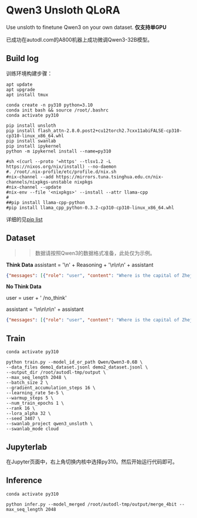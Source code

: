 # Qwen3 Unsloth QLoRA

Use unsloth to finetune Qwen3 on your own dataset. **仅支持单GPU**

已成功在autodl.com的A800机器上成功微调Qwen3-32B模型。

## Build log

训练环境构建步骤：

```shell
apt update
apt upgrade
apt install tmux

conda create -n py310 python=3.10
conda init bash && source /root/.bashrc
conda activate py310

pip install unsloth
pip install flash_attn-2.8.0.post2+cu12torch2.7cxx11abiFALSE-cp310-cp310-linux_x86_64.whl
pip install swanlab
pip install ipykernel
python -m ipykernel install --name=py310

#sh <(curl --proto '=https' --tlsv1.2 -L https://nixos.org/nix/install) --no-daemon
#. /root/.nix-profile/etc/profile.d/nix.sh
#nix-channel --add https://mirrors.tuna.tsinghua.edu.cn/nix-channels/nixpkgs-unstable nixpkgs
#nix-channel --update
#nix-env --file '<nixpkgs>' --install --attr llama-cpp
#
##pip install llama-cpp-python
#pip install llama_cpp_python-0.3.2-cp310-cp310-linux_x86_64.whl
```

详细的见[pip list](pip_list.md)

## Dataset

>> 数据请按照Qwen3的数据格式准备，此处仅为示例。

**Think Data**
assistant = '<think>\n' + Reasoning + '\n</think>\n\n' + assistant
```json lines
{"messages": [{"role": "user", "content": "Where is the capital of Zhejiang?"}, {"role": "assistant", "content": "<think>\nxxx\n</think>\n\nThe capital of Zhejiang is Hangzhou."}]}
```

**No Think Data**

user = user + ' /no_think'

assistant = '<think>\n\n</think>\n\n' + assistant
```json lines
{"messages": [{"role": "user", "content": "Where is the capital of Zhejiang? /no_think"}, {"role": "assistant", "content": "<think>\n\n</think>\n\nThe capital of Zhejiang is Hangzhou."}]}
```

## Train

```shell
conda activate py310

python train.py --model_id_or_path Qwen/Qwen3-0.6B \
--data_files demo1_dataset.jsonl demo2_dataset.jsonl \
--output_dir /root/autodl-tmp/output \
--max_seq_length 2048 \
--batch_size 2 \
--gradient_accumulation_steps 16 \
--learning_rate 5e-5 \
--warmup_steps 5 \
--num_train_epochs 1 \
--rank 16 \
--lora_alpha 32 \
--seed 3407 \
--swanlab_project qwen3_unsloth \
--swanlab_mode cloud
```

## Jupyterlab

在Jupyter页面中，右上角切换内核中选择py310。然后开始运行代码即可。

## Inference
```shell
conda activate py310

python infer.py --model_merged /root/autodl-tmp/output/merge_4bit --max_seq_length 2048
```
